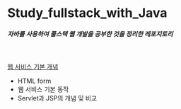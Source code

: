 # Study_fullstack_with_Java
##### 자바를 사용하여 풀스택 웹 개발을 공부한 것을 정리한 레포지토리
<br>

[웹 서비스 기본 개념](https://github.com/LAH1203/Study_fullstack_with_java/blob/main/Web%20service%EC%9D%98%20%EA%B8%B0%EB%B3%B8.md)
  - HTML form
  - 웹 서비스 기본 동작
  - Servlet과 JSP의 개념 및 비교
